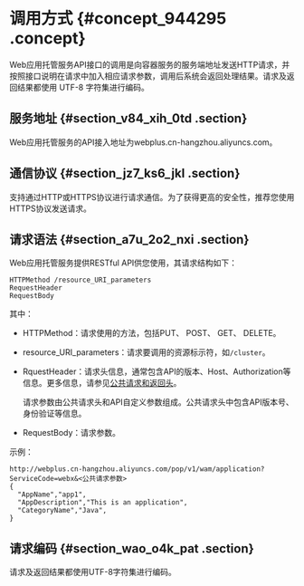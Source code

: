 # 调用方式 {#concept_944295 .concept}

Web应用托管服务API接口的调用是向容器服务的服务端地址发送HTTP请求，并按照接口说明在请求中加入相应请求参数，调用后系统会返回处理结果。请求及返回结果都使用 UTF-8 字符集进行编码。

## 服务地址 {#section_v84_xih_0td .section}

Web应用托管服务的API接入地址为webplus.cn-hangzhou.aliyuncs.com。

## 通信协议 {#section_jz7_ks6_jkl .section}

支持通过HTTP或HTTPS协议进行请求通信。为了获得更高的安全性，推荐您使用HTTPS协议发送请求。

## 请求语法 {#section_a7u_2o2_nxi .section}

Web应用托管服务提供RESTful API供您使用，其请求结构如下：

``` {#codeblock_1e2_fa8_3ix}
HTTPMethod /resource_URI_parameters
RequestHeader
RequestBody
```

其中：

-   HTTPMethod：请求使用的方法，包括PUT、 POST、 GET、 DELETE。
-   resource\_URI\_parameters：请求要调用的资源标示符，如`/cluster`。
-   RquestHeader：请求头信息，通常包含API的版本、Host、Authorization等信息。更多信息，请参见[公共请求和返回头](ZH-CN_TP_1373015.dita)。

    请求参数由公共请求头和API自定义参数组成。公共请求头中包含API版本号、身份验证等信息。

-   RequestBody：请求参数。

示例：

``` {#codeblock_33x_b97_a8e}
http://webplus.cn-hangzhou.aliyuncs.com/pop/v1/wam/application?ServiceCode=webx&<公共请求参数>
{
  "AppName","app1",
  "AppDescription","This is an application",
  "CategoryName","Java",
}
```

## 请求编码 {#section_wao_o4k_pat .section}

请求及返回结果都使用UTF-8字符集进行编码。

